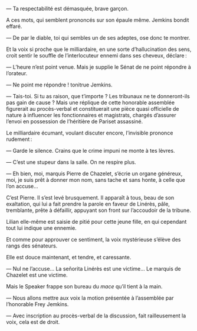 — Ta respectabilité est démasquée, brave garçon. 

A ces mots, qui semblent prononcés sur son épaule même. Jemkins bondit effaré.

— De par le diable, toi qui sembles un de ses adeptes, ose donc te montrer.

Et la voix si proche que le milliardaire, en une sorte d’hallucination des sens, croit sentir le souffle de l’interlocuteur ennemi dans ses cheveux, déclare :

— L’heure n’est point venue. Mais je supplie le Sénat de ne point
répondre à l’orateur.

— Ne point me répondre ! tonitrue Jemkins.

— Tais-toi. Si tu as raison, que t’importe ? Les tribunaux ne te donneront-ils pas gain de cause ? Mais une réplique de cette honorable assemblée figurerait au procès-verbal et constituerait une pièce quasi officielle de nature à influencer les fonctionnaires et magistrats, chargés d’assurer l’envoi en possession de l’héritière de Pariset assassiné.

Le milliardaire écumant, voulant discuter encore, l’invisible prononce
rudement :

— Garde le silence. Crains que le crime impuni ne monte à tes lèvres.

— C’est une stupeur dans la salle. On ne respire plus.

— Eh bien, moi, marquis Pierre de Chazelet, s’écrie un organe généreux, moi, je suis prêt à donner mon nom, sans tache et sans honte, à celle que l’on accuse…

C’est Pierre. Il s’est levé brusquement. Il apparaît à tous, beau de son exaltation, qui lui a fait prendre la parole en faveur de Linérès, pâle, tremblante, prête à défaillir, appuyant son front sur l’accoudoir de la tribune.

Lilian elle-même est saisie de pitié pour cette jeune fille, en qui cependant tout lui indique une ennemie.

Et comme pour approuver ce sentiment, la voix mystérieuse s’élève des
rangs des sénateurs.

Elle est douce maintenant, et tendre, et caressante.

— Nul ne l’accuse… La señorita Linérès est une victime… Le marquis
de Chazelet est une victime.

Mais le Speaker frappe son bureau du _mace_ qu’il tient à la main.

— Nous allons mettre aux voix la motion présentée à l’assemblée par l’honorable Frey Jemkins.

— Avec inscription au procès-verbal de la discussion, fait railleusement la voix, cela est de droit.
